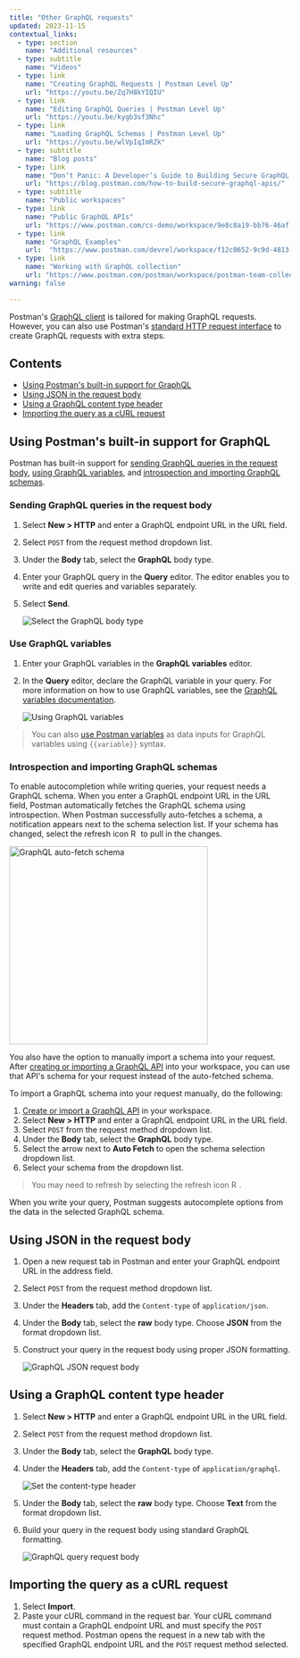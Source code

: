 ```yaml
---
title: "Other GraphQL requests"
updated: 2023-11-15
contextual_links:
  - type: section
    name: "Additional resources"
  - type: subtitle
    name: "Videos"
  - type: link
    name: "Creating GraphQL Requests | Postman Level Up"
    url: "https://youtu.be/Zq7H8kYIQIU"
  - type: link
    name: "Editing GraphQL Queries | Postman Level Up"
    url: "https://youtu.be/kygb3sf3Nhc"
  - type: link
    name: "Loading GraphQL Schemas | Postman Level Up"
    url: "https://youtu.be/wlVpIqImRZk"
  - type: subtitle
    name: "Blog posts"
  - type: link
    name: "Don’t Panic: A Developer’s Guide to Building Secure GraphQL APIs"
    url: "https://blog.postman.com/how-to-build-secure-graphql-apis/"
  - type: subtitle
    name: "Public workspaces"
  - type: link
    name: "Public GraphQL APIs"
    url: "https://www.postman.com/cs-demo/workspace/9e8c8a19-bb76-46af-9e8d-5747bf8fcce5"
  - type: link
    name: "GraphQL Examples"
    url:  "https://www.postman.com/devrel/workspace/f12c0652-9c9d-4813-968b-c8ed0b3f0022"
  - type: link
    name: "Working with GraphQL collection"
    url: "https://www.postman.com/postman/workspace/postman-team-collections/collection/1559645-c0dd3eb3-5258-4ddd-a6e4-2780c5212e33?ctx=documentation"
warning: false

---
```


Postman's [GraphQL client](/docs/sending-requests/graphql/graphql-overview/) is tailored for making GraphQL requests. However, you can also use Postman's [standard HTTP request interface](/docs/sending-requests/requests/) to create GraphQL requests with extra steps.

## Contents

* [Using Postman's built-in support for GraphQL](#using-postmans-built-in-support-for-graphql)
* [Using JSON in the request body](#using-json-in-the-request-body)
* [Using a GraphQL content type header](#using-a-graphql-content-type-header)
* [Importing the query as a cURL request](#importing-the-query-as-a-curl-request)

## Using Postman's built-in support for GraphQL

Postman has built-in support for [sending GraphQL queries in the request body](#sending-graphql-queries-in-the-request-body), [using GraphQL variables](#using-graphql-variables), and [introspection and importing GraphQL schemas](#introspection-and-importing-graphql-schemas).

### Sending GraphQL queries in the request body

1. Select **New > HTTP** and enter a GraphQL endpoint URL in the URL field.
1. Select `POST` from the request method dropdown list.
1. Under the **Body** tab, select the **GraphQL** body type.
1. Enter your GraphQL query in the **Query** editor. The editor enables you to write and edit queries and variables separately.
1. Select **Send**.

    ![Select the GraphQL body type](https://assets.postman.com/postman-docs/v10/graphql-http-query-v10-20.jpg)

### Use GraphQL variables

1. Enter your GraphQL variables in the **GraphQL variables** editor.
1. In the **Query** editor, declare the GraphQL variable in your query. For more information on how to use GraphQL variables, see the [GraphQL variables documentation](https://graphql.org/learn/queries/#variables).

    ![Using GraphQL variables](https://assets.postman.com/postman-docs/v10/graphql-http-variables-v10-20.jpg)

> You can also [use Postman variables](/docs/sending-requests/variables/) as data inputs for GraphQL variables using `{{variable}}` syntax.

### Introspection and importing GraphQL schemas

To enable autocompletion while writing queries, your request needs a GraphQL schema. When you enter a GraphQL endpoint URL in the URL field, Postman automatically fetches the GraphQL schema using introspection. When Postman successfully auto-fetches a schema, a notification appears next to the schema selection list. If your schema has changed, select the refresh icon <img alt="Refresh icon" src="https://assets.postman.com/postman-docs/icon-refresh-v9-5.jpg#icon" width="14px"> to pull in the changes.

<img src="https://assets.postman.com/postman-docs/v10/graphql-autofetch-schema-v10-20.jpg" width="355px" alt="GraphQL auto-fetch schema"/>

You also have the option to manually import a schema into your request. After [creating or importing a GraphQL API](/docs/designing-and-developing-your-api/creating-an-api/) into your workspace, you can use that API's schema for your request instead of the auto-fetched schema.

To import a GraphQL schema into your request manually, do the following:

1. [Create or import a GraphQL API](/docs/designing-and-developing-your-api/creating-an-api/) in your workspace.
1. Select **New > HTTP** and enter a GraphQL endpoint URL in the URL field.
1. Select `POST` from the request method dropdown list.
1. Under the **Body** tab, select the **GraphQL** body type.
1. Select the arrow next to **Auto Fetch** to open the schema selection dropdown list.
1. Select your schema from the dropdown list.

  > You may need to refresh by selecting the refresh icon <img alt="Refresh icon" src="https://assets.postman.com/postman-docs/icon-refresh-v9-5.jpg#icon" width="14px">.

  When you write your query, Postman suggests autocomplete options from the data in the selected GraphQL schema.

## Using JSON in the request body

1. Open a new request tab in Postman and enter your GraphQL endpoint URL in the address field.
1. Select `POST` from the request method dropdown list.
1. Under the **Headers** tab, add the `Content-type` of `application/json`.
1. Under the **Body** tab, select the **raw** body type. Choose **JSON** from the format dropdown list.
1. Construct your query in the request body using proper JSON formatting.

    ![GraphQL JSON request body](https://assets.postman.com/postman-docs/v10/graphql-http-json-body-v10-20.jpg)

## Using a GraphQL content type header

1. Select **New > HTTP** and enter a GraphQL endpoint URL in the URL field.
1. Select `POST` from the request method dropdown list.
1. Under the **Body** tab, select the **GraphQL** body type.
1. Under the **Headers** tab, add the `Content-type` of `application/graphql`.

    ![Set the content-type header](https://assets.postman.com/postman-docs/v10/graphql-http-content-type-v10-20.jpg)

1. Under the **Body** tab, select the **raw** body type. Choose **Text** from the format dropdown list.
1. Build your query in the request body using standard GraphQL formatting.

    ![GraphQL query request body](https://assets.postman.com/postman-docs/v10/graphql-http-content-type-body-v10-20-1.jpg)

## Importing the query as a cURL request

1. Select **Import**.
1. Paste your cURL command in the request bar. Your cURL command must contain a GraphQL endpoint URL and must specify the `POST` request method. Postman opens the request in a new tab with the specified GraphQL endpoint URL and the `POST` request method selected.
